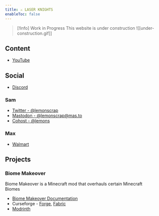 ```yaml
---
title: ⚔️ LASER KNIGHTS
enableToc: false
---
```


> [!Info] Work in Progress
> This website is under construction
> ![[under-construction.gif]]


## Content  
- [YouTube](https://www.youtube.com/laserknights)

## Social  
- [Discord](https://discord.gg/dYWSQBt6JA)

### Sam  
- [Twitter - @lemonscrap](https://twitter.com/lemonscrap) 
- [Mastodon - @lemonscrap@mas.to](https://mas.to/@lemonscrap)
- [Cohost - @lemons](https://cohost.org/lemons)

### Max
- [Walmart](https://www.walmart.com/ip/Crocs-Unisex-Crocband-Clog/732834638)

## Projects

### Biome Makeover
Biome Makeover is a Minecraft mod that overhauls certain Minecraft Biomes

- [Biome Makeover Documentation](https://biomemakeover.laserknights.com)
- Curseforge - [Forge](https://www.curseforge.com/minecraft/mc-mods/biome-makeover-forge), [Fabric](https://www.curseforge.com/minecraft/mc-mods/biome-makeover)
- [Modrinth](https://modrinth.com/mod/biome-makeover)

